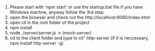 1. Please start with 'npm start' or use the startup.bat file if you have Windows machne, anyway follow the 3rd step.
2. open the browser and check out the http://localhost:8080/index.html
3. open cli in the root folder of the project
4. npm install
5. node ./server/server.js -> (mock-server)
5. cd to the client folder and type to cli" http-server (if it is neccessary, npm install http-server -g)
